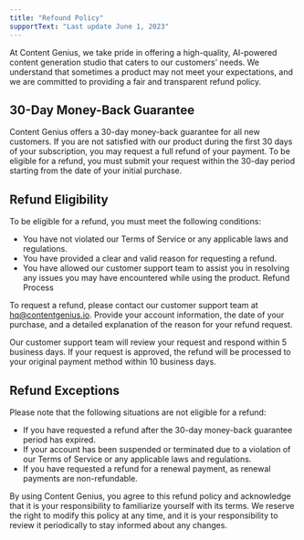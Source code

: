 ```yaml
---
title: "Refound Policy"
supportText: "Last update June 1, 2023"
---
```


At Content Genius, we take pride in offering a high-quality, AI-powered content generation studio that caters to our customers’ needs. We understand that sometimes a product may not meet your expectations, and we are committed to providing a fair and transparent refund policy.

## 30-Day Money-Back Guarantee

Content Genius offers a 30-day money-back guarantee for all new customers. If you are not satisfied with our product during the first 30 days of your subscription, you may request a full refund of your payment. To be eligible for a refund, you must submit your request within the 30-day period starting from the date of your initial purchase.

## Refund Eligibility

To be eligible for a refund, you must meet the following conditions:

- You have not violated our Terms of Service or any applicable laws and regulations.
- You have provided a clear and valid reason for requesting a refund.
- You have allowed our customer support team to assist you in resolving any issues you may have encountered while using the product.
  Refund Process

To request a refund, please contact our customer support team at [hq@contentgenius.io](mailto:hq@contentgenius.io). Provide your account information, the date of your purchase, and a detailed explanation of the reason for your refund request.

Our customer support team will review your request and respond within 5 business days. If your request is approved, the refund will be processed to your original payment method within 10 business days.

## Refund Exceptions

Please note that the following situations are not eligible for a refund:

- If you have requested a refund after the 30-day money-back guarantee period has expired.
- If your account has been suspended or terminated due to a violation of our Terms of Service or any applicable laws and regulations.
- If you have requested a refund for a renewal payment, as renewal payments are non-refundable.

By using Content Genius, you agree to this refund policy and acknowledge that it is your responsibility to familiarize yourself with its terms. We reserve the right to modify this policy at any time, and it is your responsibility to review it periodically to stay informed about any changes.
